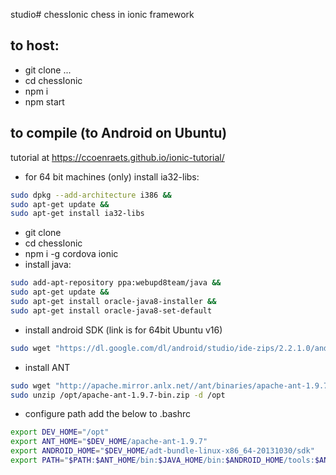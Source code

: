 studio# chessIonic
chess in ionic framework

## to host:
- git clone ...
- cd chessIonic
- npm i
- npm start

## to compile (to Android on Ubuntu)
tutorial at https://ccoenraets.github.io/ionic-tutorial/

- for 64 bit machines (only) install ia32-libs:
```sh
sudo dpkg --add-architecture i386 && 
sudo apt-get update &&
sudo apt-get install ia32-libs
```

- git clone
- cd chessIonic
- npm i -g cordova ionic
- install java:
```sh
sudo add-apt-repository ppa:webupd8team/java &&
sudo apt-get update &&
sudo apt-get install oracle-java8-installer &&
sudo apt-get install oracle-java8-set-default
```
- install android SDK (link is for 64bit Ubuntu v16)
```sh
sudo wget "https://dl.google.com/dl/android/studio/ide-zips/2.2.1.0/android-studio-ide-145.3330264-linux.zip" -P "/opt" && sudo unzip /opt/android-studio-ide-145.3330264-linux.zip -d /opt
```
- install ANT
```sh
sudo wget "http://apache.mirror.anlx.net//ant/binaries/apache-ant-1.9.7-bin.zip" -P "/opt" &&
sudo unzip /opt/apache-ant-1.9.7-bin.zip -d /opt
```
- configure path
add the below to .bashrc
```sh
export DEV_HOME="/opt"
export ANT_HOME="$DEV_HOME/apache-ant-1.9.7"
export ANDROID_HOME="$DEV_HOME/adt-bundle-linux-x86_64-20131030/sdk"
export PATH="$PATH:$ANT_HOME/bin:$JAVA_HOME/bin:$ANDROID_HOME/tools:$ANDROID_HOME/platform-tools"
```
